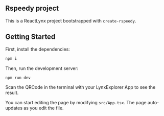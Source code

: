 ## Rspeedy project

This is a ReactLynx project bootstrapped with `create-rspeedy`.

## Getting Started

First, install the dependencies:

```bash
npm i
```

Then, run the development server:

```bash
npm run dev
```

Scan the QRCode in the terminal with your LynxExplorer App to see the result.

You can start editing the page by modifying `src/App.tsx`. The page auto-updates as you edit the file.
